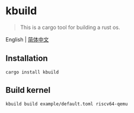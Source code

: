 # kbuild

> This is a cargo tool for building a rust os.

English | [简体中文](README_CN.md)

## Installation

```shell
cargo install kbuild
```

## Build kernel

```shell
kbuild build example/default.toml riscv64-qemu
```

